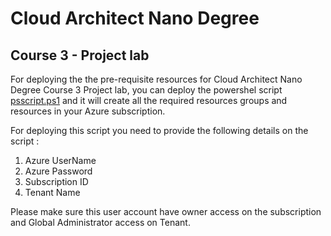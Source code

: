 # Cloud Architect Nano Degree
## Course 3 - Project lab

For deploying the the pre-requisite resources for Cloud Architect Nano Degree Course 3 Project lab, you can deploy the powershel script [psscript.ps1](https://github.com/CloudLabsAI-Azure/Udacity/blob/main/Udacity%20Lab%20Scripts/Cloud%20Architect/Course%203/Projectlab/psscript.ps1) and it will create all the required resources groups and resources in your Azure subscription.

For deploying this script you need to provide the following details on the script :
 
1.  Azure UserName
2.  Azure Password
3.  Subscription ID
4.  Tenant Name

Please make sure this user account have owner access on the subscription and Global Administrator access on Tenant.
